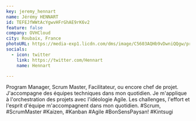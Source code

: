 ```yaml
---
key: jeremy_hennart
name: Jérémy HENNART
id: TEFEJfWWtAcYgwvHFrGhAE9rK6v2
feature: false
company: OVHCloud
city: Roubaix, France
photoURL: https://media-exp1.licdn.com/dms/image/C5603AQHb9vDwniQQgw/profile-displayphoto-shrink_200_200/0?e=1585785600&v=beta&t=lc_dfW0TbO-LmxA_gpU7Wdc71Wgqn2q-4avM0rD0K-k
socials:
  - icon: twitter
    link: https://twitter.com/Hennart
    name: Hennart

---
```

Program Manager, Scrum Master, Facilitateur, ou encore chef de projet.
J'accompagne des équipes techniques dans mon quotidien.
Je m'applique à l'orchestration des projets avec l'idéologie Agile.
Les challenges, l'effort et l'esprit d'équipe m'accompagnent dans mon quotidien.
#Scrum, #ScrumMaster #Kaizen, #Kanban #Agile #BonSensPaysan! #Kintsugi
